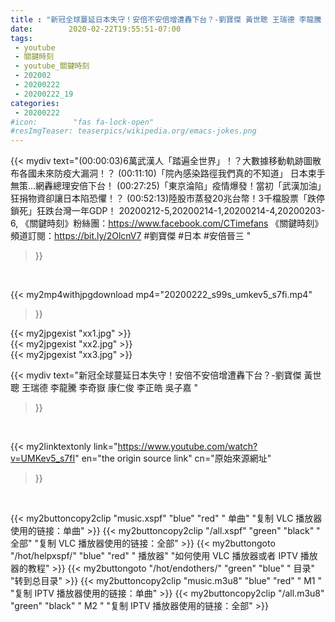 ```yaml
---
title : "新冠全球蔓延日本失守！安倍不安倍增遭轟下台？-劉寶傑 黃世聰 王瑞德 李龍騰 李奇嶽 康仁俊 李正皓 吳子嘉 "
date:        2020-02-22T19:55:51-07:00
tags:
 - youtube
 - 關鍵時刻
 - youtube_關鍵時刻
 - 202002
 - 20200222
 - 20200222_19
categories:
 - 20200222
#icon:        "fas fa-lock-open"
#resImgTeaser: teaserpics/wikipedia.org/emacs-jokes.png
---
```


{{< mydiv text="(00:00:03)6萬武漢人「踏遍全世界」！？大數據移動軌跡圖散布各國未來防疫大漏洞！？ (00:11:10)「院內感染路徑我們真的不知道」 日本束手無策…網轟總理安倍下台！ (00:27:25)「東京淪陷」疫情爆發！當初「武漢加油」狂捐物資卻讓日本陷恐懼！？ (00:52:13)陸股市蒸發20兆台幣！3千檔股票「跌停鎖死」狂跌台灣一年GDP！  20200212-5,20200214-1,20200214-4,20200203-6,  《關鍵時刻》粉絲團：https://www.facebook.com/CTimefans 《關鍵時刻》頻道訂閱：https://bit.ly/2OlcnV7  #劉寶傑 #日本 #安倍晉三 "
>}}
<br>


{{< my2mp4withjpgdownload mp4="20200222_s99s_umkev5_s7fi.mp4"
>}}

{{< my2jpgexist "xx1.jpg" >}}<br>
{{< my2jpgexist "xx2.jpg" >}}<br>
{{< my2jpgexist "xx3.jpg" >}}<br>



{{< mydiv text="新冠全球蔓延日本失守！安倍不安倍增遭轟下台？-劉寶傑 黃世聰 王瑞德 李龍騰 李奇嶽 康仁俊 李正皓 吳子嘉 "
>}}
<br>

{{< my2linktextonly link="https://www.youtube.com/watch?v=UMKev5_s7fI"
en="the origin source link" cn="原始來源網址"
>}}


<br>

{{< my2buttoncopy2clip "music.xspf"        "blue"   "red"    " 单曲"  "复制 VLC 播放器使用的链接：单曲" >}} {{< my2buttoncopy2clip "/all.xspf"         "green"  "black"  " 全部"  "复制 VLC 播放器使用的链接：全部" >}} {{< my2buttongoto      "/hot/helpxspf/"    "blue"   "red"    " 播放器" "如何使用 VLC 播放器或者 IPTV 播放器的教程" >}} {{< my2buttongoto      "/hot/endothers/"   "green"  "blue"   " 目录"   "转到总目录" >}} {{< my2buttoncopy2clip "music.m3u8"        "blue"   "red"    " M1 "    "复制 IPTV 播放器使用的链接：单曲" >}} {{< my2buttoncopy2clip "/all.m3u8"         "green"  "black"  " M2 "    "复制 IPTV 播放器使用的链接：全部" >}} 
